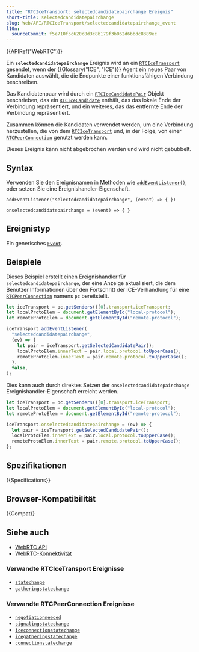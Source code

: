 ```yaml
---
title: "RTCIceTransport: selectedcandidatepairchange Ereignis"
short-title: selectedcandidatepairchange
slug: Web/API/RTCIceTransport/selectedcandidatepairchange_event
l10n:
  sourceCommit: f5e710f5c620c8d3c8b179f3b062d6bbdc8389ec
---
```


{{APIRef("WebRTC")}}

Ein **`selectedcandidatepairchange`** Ereignis wird an ein [`RTCIceTransport`](/de/docs/Web/API/RTCIceTransport) gesendet, wenn der {{Glossary("ICE", "ICE")}} Agent ein neues Paar von Kandidaten auswählt, die die Endpunkte einer funktionsfähigen Verbindung beschreiben.

Das Kandidatenpaar wird durch ein [`RTCIceCandidatePair`](/de/docs/Web/API/RTCIceCandidatePair) Objekt beschrieben, das ein [`RTCIceCandidate`](/de/docs/Web/API/RTCIceCandidate) enthält, das das lokale Ende der Verbindung repräsentiert, und ein weiteres, das das entfernte Ende der Verbindung repräsentiert.

Zusammen können die Kandidaten verwendet werden, um eine Verbindung herzustellen, die von dem [`RTCIceTransport`](/de/docs/Web/API/RTCIceTransport) und, in der Folge, von einer [`RTCPeerConnection`](/de/docs/Web/API/RTCPeerConnection) genutzt werden kann.

Dieses Ereignis kann nicht abgebrochen werden und wird nicht gebubbelt.

## Syntax

Verwenden Sie den Ereignisnamen in Methoden wie [`addEventListener()`](/de/docs/Web/API/EventTarget/addEventListener), oder setzen Sie eine Ereignishandler-Eigenschaft.

```js-nolint
addEventListener("selectedcandidatepairchange", (event) => { })

onselectedcandidatepairchange = (event) => { }
```

## Ereignistyp

Ein generisches [`Event`](/de/docs/Web/API/Event).

## Beispiele

Dieses Beispiel erstellt einen Ereignishandler für `selectedcandidatepairchange`, der eine Anzeige aktualisiert, die dem Benutzer Informationen über den Fortschritt der ICE-Verhandlung für eine [`RTCPeerConnection`](/de/docs/Web/API/RTCPeerConnection) namens `pc` bereitstellt.

```js
let iceTransport = pc.getSenders()[0].transport.iceTransport;
let localProtoElem = document.getElementById("local-protocol");
let remoteProtoElem = document.getElementById("remote-protocol");

iceTransport.addEventListener(
  "selectedcandidatepairchange",
  (ev) => {
    let pair = iceTransport.getSelectedCandidatePair();
    localProtoElem.innerText = pair.local.protocol.toUpperCase();
    remoteProtoElem.innerText = pair.remote.protocol.toUpperCase();
  },
  false,
);
```

Dies kann auch durch direktes Setzen der `onselectedcandidatepairchange` Ereignishandler-Eigenschaft erreicht werden.

```js
let iceTransport = pc.getSenders()[0].transport.iceTransport;
let localProtoElem = document.getElementById("local-protocol");
let remoteProtoElem = document.getElementById("remote-protocol");

iceTransport.onselectedcandidatepairchange = (ev) => {
  let pair = iceTransport.getSelectedCandidatePair();
  localProtoElem.innerText = pair.local.protocol.toUpperCase();
  remoteProtoElem.innerText = pair.remote.protocol.toUpperCase();
};
```

## Spezifikationen

{{Specifications}}

## Browser-Kompatibilität

{{Compat}}

## Siehe auch

- [WebRTC API](/de/docs/Web/API/WebRTC_API)
- [WebRTC-Konnektivität](/de/docs/Web/API/WebRTC_API/Connectivity)

### Verwandte RTCIceTransport Ereignisse

- [`statechange`](/de/docs/Web/API/RTCIceTransport/statechange_event)
- [`gatheringstatechange`](/de/docs/Web/API/RTCIceTransport/gatheringstatechange_event)

### Verwandte RTCPeerConnection Ereignisse

- [`negotiationneeded`](/de/docs/Web/API/RTCPeerConnection/negotiationneeded_event)
- [`signalingstatechange`](/de/docs/Web/API/RTCPeerConnection/signalingstatechange_event)
- [`iceconnectionstatechange`](/de/docs/Web/API/RTCPeerConnection/iceconnectionstatechange_event)
- [`icegatheringstatechange`](/de/docs/Web/API/RTCPeerConnection/icegatheringstatechange_event)
- [`connectionstatechange`](/de/docs/Web/API/RTCPeerConnection/connectionstatechange_event)

